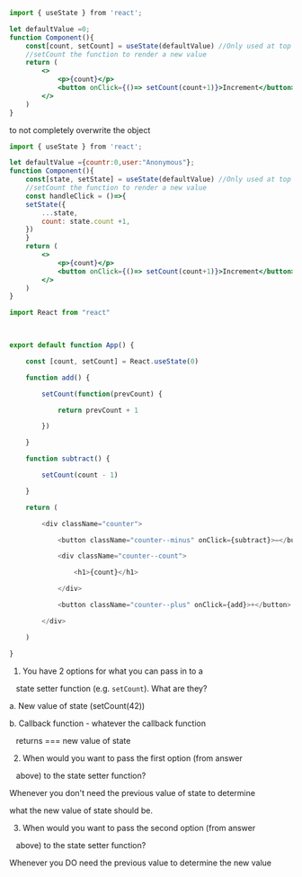 ```jsx
import { useState } from 'react';

let defaultValue =0;
function Component(){
	const[count, setCount] = useState(defaultValue) //Only used at top level
	//setCount the function to render a new value
	return (
		<>
			<p>{count}</p>
			<button onClick={()=> setCount(count+1)}>Increment</button>
		</>
	)
}
```

to not completely overwrite the object 
```jsx
import { useState } from 'react';

let defaultValue ={countr:0,user:"Anonymous"};
function Component(){
	const[state, setState] = useState(defaultValue) //Only used at top level
	//setCount the function to render a new value
	const handleClick = ()=>{
	setState({
		...state,
		count: state.count +1,
	})
	}
	return (
		<>
			<p>{count}</p>
			<button onClick={()=> setCount(count+1)}>Increment</button>
		</>
	)
}
```



```jsx
import React from "react"

  

export default function App() {

    const [count, setCount] = React.useState(0)

    function add() {

        setCount(function(prevCount) {

            return prevCount + 1

        })

    }

    function subtract() {

        setCount(count - 1)

    }

    return (

        <div className="counter">

            <button className="counter--minus" onClick={subtract}>–</button>

            <div className="counter--count">

                <h1>{count}</h1>

            </div>

            <button className="counter--plus" onClick={add}>+</button>

        </div>

    )

}
```

1. You have 2 options for what you can pass in to a

   state setter function (e.g. `setCount`). What are they?

a. New value of state (setCount(42))

b. Callback function - whatever the callback function

   returns === new value of state

  
  

2. When would you want to pass the first option (from answer

   above) to the state setter function?

Whenever you don't need the previous value of state to determine

what the new value of state should be.

  
  

3. When would you want to pass the second option (from answer

   above) to the state setter function?

Whenever you DO need the previous value to determine the new value